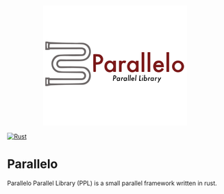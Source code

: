 <p align="center">
  <img width="336" height="280" src="logo.png">
</p>

[![Rust](https://github.com/valebes/pspp/actions/workflows/rust.yml/badge.svg)](https://github.com/valebes/pspp/actions/workflows/rust.yml)
# Parallelo
Parallelo Parallel Library (PPL) is a small parallel framework written in rust.

